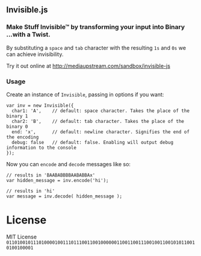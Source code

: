 ## Invisible.js 

### Make Stuff Invisible™ by transforming your input into Binary ...with a Twist.


By substituting a `space` and `tab` character with the resulting `1s` and `0s` we can achieve invisibility.  

Try it out online at http://mediaupstream.com/sandbox/invisible-js  


### Usage  

Create an instance of `Invisible`, passing in options if you want:  

    var inv = new Invisible({
      char1: 'A',    // default: space character. Takes the place of the binary 1
      char2: 'B',    // default: tab character. Takes the place of the binary 0
      end: 'x',      // default: newline character. Signifies the end of the encoding
      debug: false   // default: false. Enabling will output debug information to the console
    });
  
  
Now you can `encode` and `decode` messages like so:  

    // results in 'BAABABBBBAABABBAx'
    var hidden_message = inv.encode('hi'); 
    
    // results in 'hi'
    var message = inv.decode( hidden_message );
  
  
# License

MIT License `01101001011101000010011101110011001000000110011001110010011001010110010100100001`